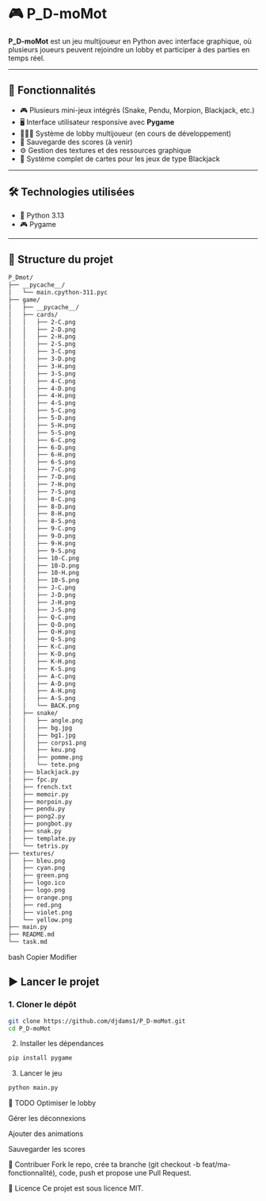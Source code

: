 # 🎮 P_D-moMot

**P_D-moMot** est un jeu multijoueur en Python avec interface graphique, où plusieurs joueurs peuvent rejoindre un lobby et participer à des parties en temps réel.

---

## 🚀 Fonctionnalités

- 🎮 Plusieurs mini-jeux intégrés (Snake, Pendu, Morpion, Blackjack, etc.)
- 🖥️ Interface utilisateur responsive avec **Pygame**
- 🧑‍🤝‍🧑 Système de lobby multijoueur (en cours de développement)
- 💾 Sauvegarde des scores (à venir)
- ⚙️ Gestion des textures et des ressources graphique
- 🎴 Système complet de cartes pour les jeux de type Blackjack

---

## 🛠️ Technologies utilisées

- 🐍 Python 3.13
- 🎮 Pygame

---

## 📁 Structure du projet


```bash
P_Dmot/
├── __pycache__/
│   └── main.cpython-311.pyc
├── game/
│   ├── __pycache__/
│   ├── cards/
│   │   ├── 2-C.png
│   │   ├── 2-D.png
│   │   ├── 2-H.png
│   │   ├── 2-S.png
│   │   ├── 3-C.png
│   │   ├── 3-D.png
│   │   ├── 3-H.png
│   │   ├── 3-S.png
│   │   ├── 4-C.png
│   │   ├── 4-D.png
│   │   ├── 4-H.png
│   │   ├── 4-S.png
│   │   ├── 5-C.png
│   │   ├── 5-D.png
│   │   ├── 5-H.png
│   │   ├── 5-S.png
│   │   ├── 6-C.png
│   │   ├── 6-D.png
│   │   ├── 6-H.png
│   │   ├── 6-S.png
│   │   ├── 7-C.png
│   │   ├── 7-D.png
│   │   ├── 7-H.png
│   │   ├── 7-S.png
│   │   ├── 8-C.png
│   │   ├── 8-D.png
│   │   ├── 8-H.png
│   │   ├── 8-S.png
│   │   ├── 9-C.png
│   │   ├── 9-D.png
│   │   ├── 9-H.png
│   │   ├── 9-S.png
│   │   ├── 10-C.png
│   │   ├── 10-D.png
│   │   ├── 10-H.png
│   │   ├── 10-S.png
│   │   ├── J-C.png
│   │   ├── J-D.png
│   │   ├── J-H.png
│   │   ├── J-S.png
│   │   ├── Q-C.png
│   │   ├── Q-D.png
│   │   ├── Q-H.png
│   │   ├── Q-S.png
│   │   ├── K-C.png
│   │   ├── K-D.png
│   │   ├── K-H.png
│   │   ├── K-S.png
│   │   ├── A-C.png
│   │   ├── A-D.png
│   │   ├── A-H.png
│   │   ├── A-S.png
│   │   └── BACK.png
│   ├── snake/
│   │   ├── angle.png
│   │   ├── bg.jpg
│   │   ├── bg1.jpg
│   │   ├── corps1.png
│   │   ├── keu.png
│   │   ├── pomme.png
│   │   └── tete.png
│   ├── blackjack.py
│   ├── fpc.py
│   ├── french.txt
│   ├── memoir.py
│   ├── morpoin.py
│   ├── pendu.py
│   ├── pong2.py
│   ├── pongbot.py
│   ├── snak.py
│   ├── template.py
│   └── tetris.py
├── textures/
│   ├── bleu.png
│   ├── cyan.png
│   ├── green.png
│   ├── logo.ico
│   ├── logo.png
│   ├── orange.png
│   ├── red.png
│   ├── violet.png
│   └── yellow.png
├── main.py
├── README.md
└── task.md
```

bash
Copier
Modifier

## ▶️ Lancer le projet

### 1. Cloner le dépôt

```bash
git clone https://github.com/djdams1/P_D-moMot.git
cd P_D-moMot
```
2. Installer les dépendances
```bash
pip install pygame
```
3. Lancer le jeu
```bash
python main.py
```
🧠 TODO
Optimiser le lobby

Gérer les déconnexions

Ajouter des animations

Sauvegarder les scores

🤝 Contribuer
Fork le repo, crée ta branche (git checkout -b feat/ma-fonctionnalité), code, push et propose une Pull Request.

📄 Licence
Ce projet est sous licence MIT.
